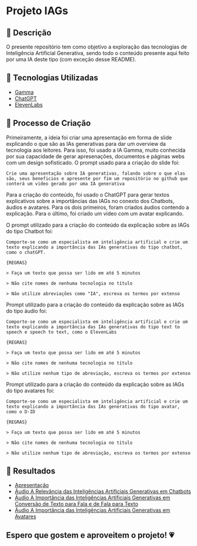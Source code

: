 # Projeto IAGs

## 📒 Descrição
O presente repositório tem como objetivo a exploração das tecnologias de Inteligência Artificial Generativa, sendo todo o conteúdo presente aqui feito por uma IA deste tipo (com exceção desse README).

## 🤖 Tecnologias Utilizadas
- [Gamma](https://gamma.app/)
- [ChatGPT](https://chat.openai.com/)
- [ElevenLabs](https://elevenlabs.io/)


## 🧐 Processo de Criação
Primeiramente, a ideia foi criar uma apresentação em forma de slide explicando o que são as IAs generativas para dar um overview da tecnologia aos leitores. Para isso, foi usado a IA Gamma, muito conhecida por sua capacidade de gerar apresenações, documentos e páginas webs com um design sofisticado. O prompt usado para a criação do slide foi:

```Crie uma apresentação sobre IA generativas, falando sobre o que elas são, seus beneficios e apresente por fim um repositório no github que conterá um video gerado por uma IA generativa```

Para a criação do conteúdo, foi usado o ChatGPT para gerar textos explicativos sobre a importâncias das IAGs no conexto dos Chatbots, áudios e avatares. Para os dois primeiros, foram criados áudios contendo a explicação. Para o último, foi criado um vídeo com um avatar explicando. 

O prompt utilizado para a criação do conteúdo da explicação sobre as IAGs do tipo Chatbot foi:

```Comporte-se como um especialista em inteligência artificial e crie um texto explicando a importância das IAs generativas do tipo chatbot, como o chatGPT. ```

```{REGRAS} ```

```> Faça um texto que possa ser lido em até 5 minutos```

```> Não cite nomes de nenhuma tecnologia no título```

```> Não utilize abreviações como "IA", escreva os termos por extenso```

Prompt utilizado para a criação do conteúdo da explicação sobre as IAGs do tipo áudio foi:

```Comporte-se como um especialista em inteligência artificial e crie um texto explicando a importância das IAs generativas do tipo text to speech e speech to text, como o ElevenLabs```

```{REGRAS}``` 

```> Faça um texto que possa ser lido em até 5 minutos```

```> Não cite nomes de nenhuma tecnologia no título```

```> Não utilize nenhum tipo de abreviação, escreva os termos por extenso```

Prompt utilizado para a criação do conteúdo da explicação sobre as IAGs do tipo avatares foi:

```Comporte-se como um especialista em inteligência artificial e crie um texto explicando a importância das IAs generativas do tipo avatar, como o D-ID```

```{REGRAS}``` 

```> Faça um texto que possa ser lido em até 5 minutos```

```> Não cite nomes de nenhuma tecnologia no título```

```> Não utilize nenhum tipo de abreviação, escreva os termos por extenso```

## 🚀 Resultados
- [Apresentação](https://github.com/Luana-W/lab-natty-or-not/blob/main/Resultados/Introducao-a-Inteligencia-Artificial-Generativa.pdf)
- [Áudio A Relevância das Inteligências Artificiais Generativas em Chatbots](https://github.com/Luana-W/lab-natty-or-not/blob/main/Resultados/IAGs_Chatbots.mp3)
- [Áudio A Importância das Inteligências Artificiais Generativas em Conversão de Texto para Fala e de Fala para Texto](https://github.com/Luana-W/lab-natty-or-not/blob/main/Resultados/AIGs_Audios.mp3)
- [Áudio A Importância das Inteligências Artificiais Generativas em Avatares](https://github.com/Luana-W/lab-natty-or-not/blob/main/Resultados/IAGs_Avatares.mp4)

## Espero que gostem e aproveitem o projeto! &#128151;